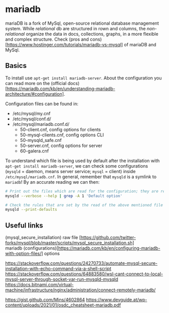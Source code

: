 # mariadb

mariaDB is a fork of MySql, open-source relational database management system. While _relational_ db are structured in rown and columns, the _non-relational_ organize the data in docs, collections, graphs, in a more flexible and complex structure. Check (pros and cons)[https://www.hostinger.com/tutorials/mariadb-vs-mysql] of mariaDB and MySql.

## Basics
To install use `apt-get install mariadb-server`. About the configuration you can read more on the (official docs)[https://mariadb.com/kb/en/understanding-mariadb-architecture/#configuration].

Configuration files can be found in:  
- /etc/mysql/my.cnf
- /etc/mysql/conf.d/
- /etc/mysql/mariadb.conf.d/
	- 50-client.cnf, config options for clients
	- 50-mysql-clients.cnf, config options CLI
	- 50-mysqld_safe.cnf
	- 50-server.cnf, config options for server
	- 60-galera.cnf

To understand which file is being used by default after the installation with `apt-get install mariadb-server`, we can check some configurations (`mysqld` = daemon, means server service; `mysql` = client) inside `/etc/mysql/mariadb.cnf`. In general, remember that `mysqld` is a symlink to `mariadb`! By an accurate reading we can then:
```bash
# Print out the files which are read for the configuration; they are read in that order, and they don't replace themselves, instead they _ADD_ the rules.
mysqld --verbose --help | grep -A 1 'Default option'

# Check the rules that are set by the read of the above mentioned file
mysqld --print-defaults
```  



## Useful links
(mysql_secure_installation) raw file [https://github.com/twitter-forks/mysql/blob/master/scripts/mysql_secure_installation.sh]  
mariadb (configurations)[https://mariadb.com/kb/en/configuring-mariadb-with-option-files/] options

https://stackoverflow.com/questions/24270733/automate-mysql-secure-installation-with-echo-command-via-a-shell-script
https://stackoverflow.com/questions/64883580/wsl-cant-connect-to-local-mysql-server-through-socket-var-run-mysqld-mysqld
https://docs.bitnami.com/virtual-machine/infrastructure/nginx/administration/connect-remotely-mariadb/

https://gist.github.com/Mins/4602864
https://www.devguide.at/wp-content/uploads/2021/01/osdc_cheatsheet-mariadb.pdf